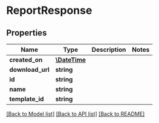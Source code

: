 # ReportResponse

## Properties
Name | Type | Description | Notes
------------ | ------------- | ------------- | -------------
**created_on** | [**\DateTime**](\DateTime.md) |  | 
**download_url** | **string** |  | 
**id** | **string** |  | 
**name** | **string** |  | 
**template_id** | **string** |  | 

[[Back to Model list]](../../README.md#documentation-for-models) [[Back to API list]](../../README.md#documentation-for-api-endpoints) [[Back to README]](../../README.md)

